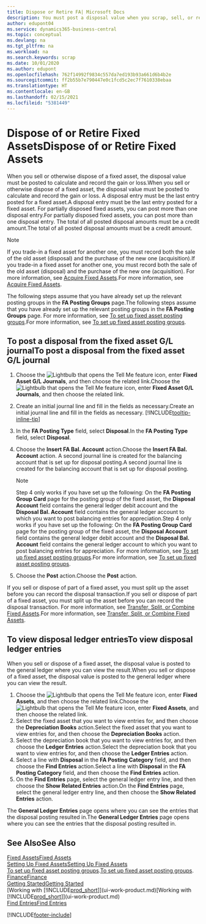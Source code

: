 ```yaml
---
title: Dispose or Retire FA| Microsoft Docs
description: You must post a disposal value when you scrap, sell, or retire a fixed asset.
author: edupont04
ms.service: dynamics365-business-central
ms.topic: conceptual
ms.devlang: na
ms.tgt_pltfrm: na
ms.workload: na
ms.search.keywords: scrap
ms.date: 10/01/2020
ms.author: edupont
ms.openlocfilehash: 762f14992f9834c557da7ed193b93a661d6b4b2e
ms.sourcegitcommit: ff2b55b7e790447e0c1fcd5c2ec7f7610338ebaa
ms.translationtype: HT
ms.contentlocale: en-GB
ms.lasthandoff: 02/15/2021
ms.locfileid: "5381449"
---
```

# <a name="dispose-of-or-retire-fixed-assets"></a><span data-ttu-id="39574-103">Dispose of or Retire Fixed Assets</span><span class="sxs-lookup"><span data-stu-id="39574-103">Dispose of or Retire Fixed Assets</span></span>

<span data-ttu-id="39574-104">When you sell or otherwise dispose of a fixed asset, the disposal value must be posted to calculate and record the gain or loss.</span><span class="sxs-lookup"><span data-stu-id="39574-104">When you sell or otherwise dispose of a fixed asset, the disposal value must be posted to calculate and record the gain or loss.</span></span> <span data-ttu-id="39574-105">A disposal entry must be the last entry posted for a fixed asset.</span><span class="sxs-lookup"><span data-stu-id="39574-105">A disposal entry must be the last entry posted for a fixed asset.</span></span> <span data-ttu-id="39574-106">For partially disposed fixed assets, you can post more than one disposal entry.</span><span class="sxs-lookup"><span data-stu-id="39574-106">For partially disposed fixed assets, you can post more than one disposal entry.</span></span> <span data-ttu-id="39574-107">The total of all posted disposal amounts must be a credit amount.</span><span class="sxs-lookup"><span data-stu-id="39574-107">The total of all posted disposal amounts must be a credit amount.</span></span>  

> [!NOTE]  
> <span data-ttu-id="39574-108">If you trade-in a fixed asset for another one, you must record both the sale of the old asset (disposal) and the purchase of the new one (acquisition).</span><span class="sxs-lookup"><span data-stu-id="39574-108">If you trade-in a fixed asset for another one, you must record both the sale of the old asset (disposal) and the purchase of the new one (acquisition).</span></span> <span data-ttu-id="39574-109">For more information, see [Acquire Fixed Assets](fa-how-acquire.md).</span><span class="sxs-lookup"><span data-stu-id="39574-109">For more information, see [Acquire Fixed Assets](fa-how-acquire.md).</span></span>  

<span data-ttu-id="39574-110">The following steps assume that you have already set up the relevant posting groups in the **FA Posting Groups** page.</span><span class="sxs-lookup"><span data-stu-id="39574-110">The following steps assume that you have already set up the relevant posting groups in the **FA Posting Groups** page.</span></span> <span data-ttu-id="39574-111">For more information, see [To set up fixed asset posting groups](fa-how-setup-general.md#to-set-up-fixed-asset-posting-groups).</span><span class="sxs-lookup"><span data-stu-id="39574-111">For more information, see [To set up fixed asset posting groups](fa-how-setup-general.md#to-set-up-fixed-asset-posting-groups).</span></span>  

## <a name="to-post-a-disposal-from-the-fixed-asset-gl-journal"></a><span data-ttu-id="39574-112">To post a disposal from the fixed asset G/L journal</span><span class="sxs-lookup"><span data-stu-id="39574-112">To post a disposal from the fixed asset G/L journal</span></span>

1. <span data-ttu-id="39574-113">Choose the ![Lightbulb that opens the Tell Me feature](media/ui-search/search_small.png "Tell me what you want to do") icon, enter **Fixed Asset G/L Journals**, and then choose the related link.</span><span class="sxs-lookup"><span data-stu-id="39574-113">Choose the ![Lightbulb that opens the Tell Me feature](media/ui-search/search_small.png "Tell me what you want to do") icon, enter **Fixed Asset G/L Journals**, and then choose the related link.</span></span>  
2. <span data-ttu-id="39574-114">Create an initial journal line and fill in the fields as necessary.</span><span class="sxs-lookup"><span data-stu-id="39574-114">Create an initial journal line and fill in the fields as necessary.</span></span> [!INCLUDE[tooltip-inline-tip](includes/tooltip-inline-tip_md.md)]  
3. <span data-ttu-id="39574-115">In the **FA Posting Type** field, select **Disposal**.</span><span class="sxs-lookup"><span data-stu-id="39574-115">In the **FA Posting Type** field, select **Disposal**.</span></span>  
4. <span data-ttu-id="39574-116">Choose the **Insert FA Bal. Account** action.</span><span class="sxs-lookup"><span data-stu-id="39574-116">Choose the **Insert FA Bal. Account** action.</span></span> <span data-ttu-id="39574-117">A second journal line is created for the balancing account that is set up for disposal posting.</span><span class="sxs-lookup"><span data-stu-id="39574-117">A second journal line is created for the balancing account that is set up for disposal posting.</span></span>  

    > [!NOTE]  
    >  <span data-ttu-id="39574-118">Step 4 only works if you have set up the following: On the **FA Posting Group Card** page for the posting group of the fixed asset, the **Disposal Account** field contains the general ledger debit account and the **Disposal Bal. Account** field contains the general ledger account to which you want to post balancing entries for appreciation.</span><span class="sxs-lookup"><span data-stu-id="39574-118">Step 4 only works if you have set up the following: On the **FA Posting Group Card** page for the posting group of the fixed asset, the **Disposal Account** field contains the general ledger debit account and the **Disposal Bal. Account** field contains the general ledger account to which you want to post balancing entries for appreciation.</span></span> <span data-ttu-id="39574-119">For more information, see [To set up fixed asset posting groups](fa-how-setup-general.md#to-set-up-fixed-asset-posting-groups).</span><span class="sxs-lookup"><span data-stu-id="39574-119">For more information, see [To set up fixed asset posting groups](fa-how-setup-general.md#to-set-up-fixed-asset-posting-groups).</span></span>  
5. <span data-ttu-id="39574-120">Choose the **Post** action.</span><span class="sxs-lookup"><span data-stu-id="39574-120">Choose the **Post** action.</span></span>  

<span data-ttu-id="39574-121">If you sell or dispose of part of a fixed asset, you must split up the asset before you can record the disposal transaction.</span><span class="sxs-lookup"><span data-stu-id="39574-121">If you sell or dispose of part of a fixed asset, you must split up the asset before you can record the disposal transaction.</span></span> <span data-ttu-id="39574-122">For more information, see [Transfer, Split, or Combine Fixed Assets](fa-how-trans-split-combine.md).</span><span class="sxs-lookup"><span data-stu-id="39574-122">For more information, see [Transfer, Split, or Combine Fixed Assets](fa-how-trans-split-combine.md).</span></span>  

## <a name="to-view-disposal-ledger-entries"></a><span data-ttu-id="39574-123">To view disposal ledger entries</span><span class="sxs-lookup"><span data-stu-id="39574-123">To view disposal ledger entries</span></span>
<span data-ttu-id="39574-124">When you sell or dispose of a fixed asset, the disposal value is posted to the general ledger where you can view the result.</span><span class="sxs-lookup"><span data-stu-id="39574-124">When you sell or dispose of a fixed asset, the disposal value is posted to the general ledger where you can view the result.</span></span>  

1. <span data-ttu-id="39574-125">Choose the ![Lightbulb that opens the Tell Me feature](media/ui-search/search_small.png "Tell me what you want to do") icon, enter **Fixed Assets**, and then choose the related link.</span><span class="sxs-lookup"><span data-stu-id="39574-125">Choose the ![Lightbulb that opens the Tell Me feature](media/ui-search/search_small.png "Tell me what you want to do") icon, enter **Fixed Assets**, and then choose the related link.</span></span>  
2. <span data-ttu-id="39574-126">Select the fixed asset that you want to view entries for, and then choose the **Depreciation Books** action.</span><span class="sxs-lookup"><span data-stu-id="39574-126">Select the fixed asset that you want to view entries for, and then choose the **Depreciation Books** action.</span></span>  
3. <span data-ttu-id="39574-127">Select the depreciation book that you want to view entries for, and then choose the **Ledger Entries** action.</span><span class="sxs-lookup"><span data-stu-id="39574-127">Select the depreciation book that you want to view entries for, and then choose the **Ledger Entries** action.</span></span>  
4. <span data-ttu-id="39574-128">Select a line with **Disposal** in the **FA Posting Category** field, and then choose the **Find Entries** action.</span><span class="sxs-lookup"><span data-stu-id="39574-128">Select a line with **Disposal** in the **FA Posting Category** field, and then choose the **Find Entries** action.</span></span>  
5. <span data-ttu-id="39574-129">On the **Find Entries** page, select the general ledger entry line, and then choose the **Show Related Entries** action.</span><span class="sxs-lookup"><span data-stu-id="39574-129">On the **Find Entries** page, select the general ledger entry line, and then choose the **Show Related Entries** action.</span></span>  

<span data-ttu-id="39574-130">The **General Ledger Entries** page opens where you can see the entries that the disposal posting resulted in.</span><span class="sxs-lookup"><span data-stu-id="39574-130">The **General Ledger Entries** page opens where you can see the entries that the disposal posting resulted in.</span></span>  

## <a name="see-also"></a><span data-ttu-id="39574-131">See Also</span><span class="sxs-lookup"><span data-stu-id="39574-131">See Also</span></span>

[<span data-ttu-id="39574-132">Fixed Assets</span><span class="sxs-lookup"><span data-stu-id="39574-132">Fixed Assets</span></span>](fa-manage.md)  
[<span data-ttu-id="39574-133">Setting Up Fixed Assets</span><span class="sxs-lookup"><span data-stu-id="39574-133">Setting Up Fixed Assets</span></span>](fa-setup.md)  
<span data-ttu-id="39574-134">[To set up fixed asset posting groups](fa-how-setup-general.md#to-set-up-fixed-asset-posting-groups).</span><span class="sxs-lookup"><span data-stu-id="39574-134">[To set up fixed asset posting groups](fa-how-setup-general.md#to-set-up-fixed-asset-posting-groups).</span></span>  
[<span data-ttu-id="39574-135">Finance</span><span class="sxs-lookup"><span data-stu-id="39574-135">Finance</span></span>](finance.md)  
[<span data-ttu-id="39574-136">Getting Started</span><span class="sxs-lookup"><span data-stu-id="39574-136">Getting Started</span></span>](product-get-started.md)  
<span data-ttu-id="39574-137">[Working with [!INCLUDE[prod_short](includes/prod_short.md)]](ui-work-product.md)</span><span class="sxs-lookup"><span data-stu-id="39574-137">[Working with [!INCLUDE[prod_short](includes/prod_short.md)]](ui-work-product.md)</span></span>  
[<span data-ttu-id="39574-138">Find Entries</span><span class="sxs-lookup"><span data-stu-id="39574-138">Find Entries</span></span>](ui-find-entries.md)  


[!INCLUDE[footer-include](includes/footer-banner.md)]